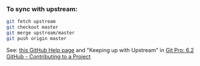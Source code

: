 ### To sync with upstream:
```bash
git fetch upstream
git checkout master
git merge upstream/master
git push origin master
```
See: [this GitHub Help page](https://help.github.com/en/articles/syncing-a-fork)
and "Keeping up with Upstream" in [Git Pro: 6.2 GitHub - Contributing to a Project](https://git-scm.com/book/en/v2/GitHub-Contributing-to-a-Project#_example_markdown)